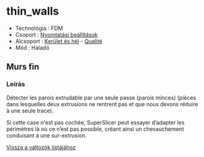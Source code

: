 # thin\_walls

* Technológia : FDM
* Csoport : [Nyomtatási beállítások](../../konfig/print_settings.md)
* Alcsoport : [Kerület és héj](../../beallitasok/print_settings.md#périmètre-et-enveloppe) - [Qualité](../../beallitasok/print_settings.md#qualité)
* Mód : Haladó

## Murs fin

### Leírás

Détecter les parois extrudable par une seule passe \(parois minces\) \(pièces dans lesquelles deux extrusions ne rentrent pas et que nous devons réduire à une seule trace\).

Si cette case n'est pas cochée, SuperSlicer peut essayer d’adapter les périmètres là où ce n’est pas possible, créant ainsi un chevauchement conduisant à une sur-extrusion.

[Vissza a változók listájához](/)

